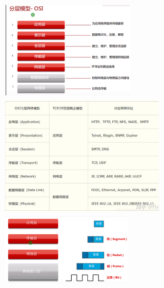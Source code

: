 ![](../photo/Pasted%20image%2020220928093426.png)

![](../photo/Pasted%20image%2020220928093221.png)

![数据封装和解封装](../photo/Pasted%20image%2020220928093610.png)

